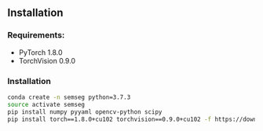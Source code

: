 ## Installation

### Requirements:
- PyTorch 1.8.0
- TorchVision 0.9.0

### Installation

```bash
conda create -n semseg python=3.7.3
source activate semseg
pip install numpy pyyaml opencv-python scipy
pip install torch==1.8.0+cu102 torchvision==0.9.0+cu102 -f https://download.pytorch.org/whl/torch_stable.html
```

